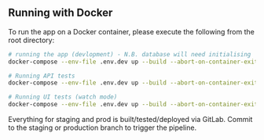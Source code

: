## Running with Docker

To run the app on a Docker container, please execute the following from the root directory:

```bash
# running the app (devlopment) - N.B. database will need initialising
docker-compose --env-file .env.dev up --build --abort-on-container-exit tolid-api tolid-ui tolid-db

# Running API tests
docker-compose --env-file .env.dev up --build --abort-on-container-exit tolid-api-test

# Running UI tests (watch mode)
docker-compose --env-file .env.dev up --build --abort-on-container-exit tolid-ui-test

```
Everything for staging and prod is built/tested/deployed via GitLab. Commit to the staging or production branch to trigger the pipeline.
